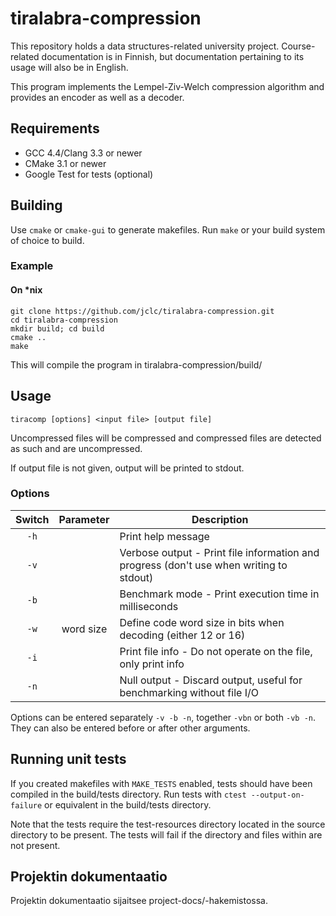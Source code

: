 # tiralabra-compression

This repository holds a data structures-related university project. Course-related documentation is in Finnish, but documentation pertaining to its usage will also be in English.

This program implements the Lempel-Ziv-Welch compression algorithm and provides an encoder as well as a decoder.

## Requirements

* GCC 4.4/Clang 3.3 or newer
* CMake 3.1 or newer
* Google Test for tests (optional)

## Building

Use `cmake` or `cmake-gui` to generate makefiles. Run `make` or your build system of choice to build.

### Example

#### On \*nix
```
git clone https://github.com/jclc/tiralabra-compression.git
cd tiralabra-compression
mkdir build; cd build
cmake ..
make
```
This will compile the program in tiralabra-compression/build/

## Usage

`tiracomp [options] <input file> [output file]`

Uncompressed files will be compressed and compressed files are detected as such and are uncompressed.

If output file is not given, output will be printed to stdout.

### Options

| Switch | Parameter | Description |
|:------:|:---------:| ----------- |
| `-h`   |           | Print help message |
| `-v`   |           | Verbose output - Print file information and progress (don't use when writing to stdout) |
| `-b`   |           | Benchmark mode - Print execution time in milliseconds |
| `-w`   | word size | Define code word size in bits when decoding (either 12 or 16) |
| `-i`   |           | Print file info - Do not operate on the file, only print info |
| `-n`   |           | Null output - Discard output, useful for benchmarking without file I/O |

Options can be entered separately `-v -b -n`, together `-vbn` or both `-vb -n`. They can also be entered before or after other arguments.

## Running unit tests

If you created makefiles with `MAKE_TESTS` enabled, tests should have been compiled in the build/tests directory. Run tests with `ctest --output-on-failure` or equivalent in the build/tests directory.

Note that the tests require the test-resources directory located in the source directory to be present. The tests will fail if the directory and files within are not present.

## Projektin dokumentaatio

Projektin dokumentaatio sijaitsee project-docs/-hakemistossa.
 
